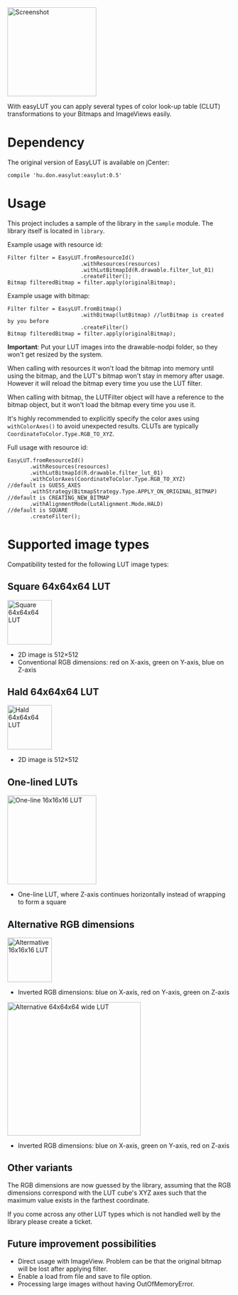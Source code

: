 <img src="screenshot.png" width="200" title="Screenshot" />

With easyLUT you can apply several types of color look-up table (CLUT) transformations to your Bitmaps and ImageViews easily.

# Dependency

The original version of EasyLUT is available on jCenter:

`compile 'hu.don.easylut:easylut:0.5'`

# Usage

This project includes a sample of the library in the `sample` module. The library itself is located in `library`.

Example usage with resource id:

    Filter filter = EasyLUT.fromResourceId()
                           .withResources(resources)
                           .withLutBitmapId(R.drawable.filter_lut_01)
                           .createFilter();
    Bitmap filteredBitmap = filter.apply(originalBitmap);

Example usage with bitmap:

    Filter filter = EasyLUT.fromBitmap()
                           .withBitmap(lutBitmap) //lutBitmap is created by you before
                           .createFilter()
    Bitmap filteredBitmap = filter.apply(originalBitmap);

**Important**: Put your LUT images into the drawable-nodpi folder, so they won't get resized by the system.

When calling with resources it won't load the bitmap into memory until using the bitmap, and the LUT's bitmap won't stay in memory after usage. However it will reload the bitmap every time you use the LUT filter.

When calling with bitmap, the LUTFilter object will have a reference to the bitmap object, but it won't load the bitmap every time you use it.

It's highly recommended to explicitly specify the color axes using `withColorAxes()` to avoid unexpected results. CLUTs are typically `CoordinateToColor.Type.RGB_TO_XYZ`.

Full usage with resource id:

    EasyLUT.fromResourceId()
           .withResources(resources)
           .withLutBitmapId(R.drawable.filter_lut_01)
           .withColorAxes(CoordinateToColor.Type.RGB_TO_XYZ)           //default is GUESS_AXES
           .withStrategy(BitmapStrategy.Type.APPLY_ON_ORIGINAL_BITMAP) //default is CREATING_NEW_BITMAP
           .withAlignmentMode(LutAlignment.Mode.HALD)                  //default is SQUARE
           .createFilter();

# Supported image types

Compatibility tested for the following LUT image types:

## Square 64x64x64 LUT

<img src="sample/src/main/res/drawable-nodpi/identity_square_8.png?raw=true" width="100" title="Square 64x64x64 LUT" />

- 2D image is 512×512
 - Conventional RGB dimensions: red on X-axis, green on Y-axis, blue on Z-axis

## Hald 64x64x64 LUT

<img src="sample/src/main/res/drawable-nodpi/identity_hald_8.png?raw=true" width="100" title="Hald 64x64x64 LUT" />

 - 2D image is 512×512

## One-lined LUTs

<img src="sample/src/main/res/drawable-nodpi/filter_wide_4_00.png?raw=true" width="200" title="One-line 16x16x16 LUT" />

- One-line LUT, where Z-axis continues horizontally instead of wrapping to form a square

## Alternative RGB dimensions

<img src="sample/src/main/res/drawable-nodpi/filter_square_4_brg.png?raw=true" width="100" title="Altermative 16x16x16 LUT" />

 - Inverted RGB dimensions: blue on X-axis, red on Y-axis, green on Z-axis

<img src="sample/src/main/res/drawable-nodpi/filter_wide_8_bgr.png?raw=true" width="300" title="Alternative 64x64x64 wide LUT" />

- Inverted RGB dimensions: blue on X-axis, green on Y-axis, red on Z-axis

## Other variants

The RGB dimensions are now guessed by the library, assuming that the RGB dimensions correspond with the LUT cube's XYZ axes such that the maximum value exists in the farthest coordinate.

If you come across any other LUT types which is not handled well by the library please create a ticket.

## Future improvement possibilities

 - Direct usage with ImageView. Problem can be that the original bitmap will be lost after applying filter.
 - Enable a load from file and save to file option.
 - Processing large images without having OutOfMemoryError.

